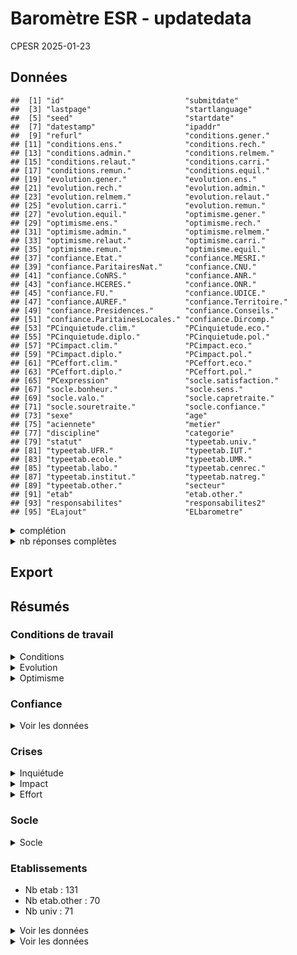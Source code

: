 Baromètre ESR - updatedata
================
CPESR
2025-01-23

## Données

    ##  [1] "id"                           "submitdate"                  
    ##  [3] "lastpage"                     "startlanguage"               
    ##  [5] "seed"                         "startdate"                   
    ##  [7] "datestamp"                    "ipaddr"                      
    ##  [9] "refurl"                       "conditions.gener."           
    ## [11] "conditions.ens."              "conditions.rech."            
    ## [13] "conditions.admin."            "conditions.relmem."          
    ## [15] "conditions.relaut."           "conditions.carri."           
    ## [17] "conditions.remun."            "conditions.equil."           
    ## [19] "evolution.gener."             "evolution.ens."              
    ## [21] "evolution.rech."              "evolution.admin."            
    ## [23] "evolution.relmem."            "evolution.relaut."           
    ## [25] "evolution.carri."             "evolution.remun."            
    ## [27] "evolution.equil."             "optimisme.gener."            
    ## [29] "optimisme.ens."               "optimisme.rech."             
    ## [31] "optimisme.admin."             "optimisme.relmem."           
    ## [33] "optimisme.relaut."            "optimisme.carri."            
    ## [35] "optimisme.remun."             "optimisme.equil."            
    ## [37] "confiance.Etat."              "confiance.MESRI."            
    ## [39] "confiance.ParitairesNat."     "confiance.CNU."              
    ## [41] "confiance.CoNRS."             "confiance.ANR."              
    ## [43] "confiance.HCERES."            "confiance.ONR."              
    ## [45] "confiance.FU."                "confiance.UDICE."            
    ## [47] "confiance.AUREF."             "confiance.Territoire."       
    ## [49] "confiance.Presidences."       "confiance.Conseils."         
    ## [51] "confiance.ParitainesLocales." "confiance.Dircomp."          
    ## [53] "PCinquietude.clim."           "PCinquietude.eco."           
    ## [55] "PCinquietude.diplo."          "PCinquietude.pol."           
    ## [57] "PCimpact.clim."               "PCimpact.eco."               
    ## [59] "PCimpact.diplo."              "PCimpact.pol."               
    ## [61] "PCeffort.clim."               "PCeffort.eco."               
    ## [63] "PCeffort.diplo."              "PCeffort.pol."               
    ## [65] "PCexpression"                 "socle.satisfaction."         
    ## [67] "socle.bonheur."               "socle.sens."                 
    ## [69] "socle.valo."                  "socle.capretraite."          
    ## [71] "socle.souretraite."           "socle.confiance."            
    ## [73] "sexe"                         "age"                         
    ## [75] "aciennete"                    "metier"                      
    ## [77] "discipline"                   "categorie"                   
    ## [79] "statut"                       "typeetab.univ."              
    ## [81] "typeetab.UFR."                "typeetab.IUT."               
    ## [83] "typeetab.ecole."              "typeetab.UMR."               
    ## [85] "typeetab.labo."               "typeetab.cenrec."            
    ## [87] "typeetab.institut."           "typeetab.natreg."            
    ## [89] "typeetab.other."              "secteur"                     
    ## [91] "etab"                         "etab.other."                 
    ## [93] "responsabilites"              "responsabilites2"            
    ## [95] "ELajout"                      "ELbarometre"

<details>
<summary>
complétion
</summary>

| colonne                      | Renseigné_FALSE | Renseigné_TRUE |
|:-----------------------------|----------------:|---------------:|
| datestamp                    |              NA |           2854 |
| ipaddr                       |              NA |           2854 |
| seed                         |              NA |           2854 |
| startdate                    |              NA |           2854 |
| startlanguage                |              NA |           2854 |
| typeetab.IUT.                |              NA |           2854 |
| typeetab.UFR.                |              NA |           2854 |
| typeetab.UMR.                |              NA |           2854 |
| typeetab.cenrec.             |              NA |           2854 |
| typeetab.ecole.              |              NA |           2854 |
| typeetab.institut.           |              NA |           2854 |
| typeetab.labo.               |              NA |           2854 |
| typeetab.natreg.             |              NA |           2854 |
| typeetab.univ.               |              NA |           2854 |
| lastpage                     |             549 |           2305 |
| conditions.gener.            |             619 |           2235 |
| conditions.equil.            |             629 |           2225 |
| conditions.remun.            |             635 |           2219 |
| conditions.relmem.           |             644 |           2210 |
| conditions.carri.            |             672 |           2182 |
| conditions.admin.            |             685 |           2169 |
| conditions.relaut.           |             708 |           2146 |
| evolution.gener.             |             801 |           2053 |
| evolution.equil.             |             810 |           2044 |
| evolution.remun.             |             816 |           2038 |
| evolution.relmem.            |             830 |           2024 |
| evolution.carri.             |             832 |           2022 |
| conditions.rech.             |             834 |           2020 |
| evolution.admin.             |             839 |           2015 |
| optimisme.gener.             |             861 |           1993 |
| evolution.relaut.            |             865 |           1989 |
| optimisme.equil.             |             877 |           1977 |
| optimisme.remun.             |             879 |           1975 |
| optimisme.admin.             |             886 |           1968 |
| optimisme.carri.             |             891 |           1963 |
| optimisme.relmem.            |             894 |           1960 |
| optimisme.relaut.            |             912 |           1942 |
| confiance.Etat.              |             920 |           1934 |
| confiance.MESRI.             |             926 |           1928 |
| confiance.Dircomp.           |             927 |           1927 |
| PCinquietude.eco.            |             938 |           1916 |
| PCinquietude.clim.           |             939 |           1915 |
| PCinquietude.pol.            |             940 |           1914 |
| PCinquietude.diplo.          |             948 |           1906 |
| PCimpact.clim.               |             951 |           1903 |
| confiance.Presidences.       |             951 |           1903 |
| PCimpact.pol.                |             953 |           1901 |
| PCimpact.eco.                |             954 |           1900 |
| evolution.rech.              |             958 |           1896 |
| socle.valo.                  |             961 |           1893 |
| socle.satisfaction.          |             965 |           1889 |
| socle.sens.                  |             965 |           1889 |
| PCimpact.diplo.              |             969 |           1885 |
| submitdate                   |             982 |           1872 |
| socle.capretraite.           |             984 |           1870 |
| metier                       |             985 |           1869 |
| socle.bonheur.               |             987 |           1867 |
| age                          |             991 |           1863 |
| socle.souretraite.           |             991 |           1863 |
| statut                       |             991 |           1863 |
| aciennete                    |             994 |           1860 |
| optimisme.rech.              |             994 |           1860 |
| secteur                      |             995 |           1859 |
| categorie                    |             997 |           1857 |
| discipline                   |             999 |           1855 |
| confiance.Conseils.          |            1000 |           1854 |
| socle.confiance.             |            1003 |           1851 |
| PCeffort.clim.               |            1004 |           1850 |
| confiance.HCERES.            |            1004 |           1850 |
| sexe                         |            1017 |           1837 |
| confiance.ANR.               |            1023 |           1831 |
| confiance.Territoire.        |            1023 |           1831 |
| responsabilites              |            1039 |           1815 |
| confiance.ParitainesLocales. |            1051 |           1803 |
| etab                         |            1054 |           1800 |
| confiance.ONR.               |            1055 |           1799 |
| confiance.ParitairesNat.     |            1056 |           1798 |
| confiance.CNU.               |            1092 |           1762 |
| confiance.CoNRS.             |            1108 |           1746 |
| confiance.FU.                |            1120 |           1734 |
| conditions.ens.              |            1127 |           1727 |
| confiance.UDICE.             |            1133 |           1721 |
| PCeffort.eco.                |            1149 |           1705 |
| optimisme.ens.               |            1149 |           1705 |
| confiance.AUREF.             |            1171 |           1683 |
| evolution.ens.               |            1182 |           1672 |
| PCeffort.pol.                |            1245 |           1609 |
| PCeffort.diplo.              |            1333 |           1521 |
| responsabilites2             |            2008 |            846 |
| ELajout                      |            2541 |            313 |
| ELbarometre                  |            2643 |            211 |
| PCexpression                 |            2690 |            164 |
| typeetab.other.              |            2765 |             89 |
| etab.other.                  |            2771 |             83 |
| refurl                       |            2801 |             53 |

</details>
<details>
<summary>
nb réponses complètes
</summary>

| submitdate_na | lastpage |   nb | nbsum |
|:--------------|---------:|-----:|------:|
| TRUE          |        0 |   49 |    49 |
| TRUE          |        1 |  166 |   215 |
| TRUE          |        2 |   71 |   286 |
| TRUE          |        3 |   52 |   338 |
| TRUE          |        4 |   29 |   367 |
| TRUE          |        5 |   24 |   391 |
| TRUE          |        6 |   33 |   424 |
| TRUE          |        7 |    9 |   433 |
| FALSE         |        8 | 1872 |  2305 |
| TRUE          |       NA |  549 |  2854 |

</details>

## Export

## Résumés

### Conditions de travail

<details>
<summary>
Conditions
</summary>

    ## Joining with `by = join_by(Question)`

| Question | nb.réponses | 0 - Pas du tout satisfaisantes | 1 | 2 | 3 | 4 | 5 | 6 | 7 | 8 | 9 | 10 - Tout à fait satisfaisantes | Score |
|:---|---:|:---|:---|:---|:---|:---|:---|:---|:---|:---|:---|:---|---:|
| conditions.admin. | 2166 | 11% | 9% | 15% | 18% | 14% | 13% | 8% | 7% | 3% | 1% | 1% | -1.4662973 |
| conditions.carri. | 2180 | 15% | 7% | 12% | 12% | 10% | 14% | 11% | 9% | 7% | 2% | 2% | -1.0486239 |
| conditions.ens. | 1726 | 4% | 3% | 7% | 14% | 12% | 18% | 14% | 15% | 9% | 3% | 1% | -0.0110081 |
| conditions.equil. | 2223 | 9% | 5% | 11% | 13% | 11% | 13% | 10% | 12% | 9% | 4% | 3% | -0.4340981 |
| conditions.gener. | 2235 | 4% | 2% | 6% | 12% | 12% | 15% | 15% | 17% | 12% | 4% | 2% | 0.3114094 |
| conditions.rech. | 2018 | 5% | 4% | 9% | 14% | 12% | 14% | 14% | 14% | 10% | 4% | 1% | -0.1377602 |
| conditions.relaut. | 2144 | 2% | 2% | 4% | 8% | 8% | 16% | 14% | 21% | 17% | 6% | 3% | 0.9090485 |
| conditions.relmem. | 2208 | 2% | 2% | 4% | 6% | 7% | 13% | 11% | 20% | 20% | 9% | 6% | 1.3328804 |
| conditions.remun. | 2216 | 12% | 7% | 10% | 14% | 12% | 13% | 10% | 10% | 7% | 3% | 2% | -0.8506318 |

</details>
<details>
<summary>
Evolution
</summary>

    ## Joining with `by = join_by(Question)`

| Question | nb.réponses | 0 - Rapide dégradation | 1 | 2 | 3 | 4 | 5 - Stable | 6 | 7 | 8 | 9 | 10 - Rapide amélioration | Score |
|:---|---:|:---|:---|:---|:---|:---|:---|:---|:---|:---|:---|:---|---:|
| evolution.admin. | 2014 | 16% | 12% | 17% | 20% | 14% | 16% | 3% | 1% | 0% | 0% | 0% | -2.2432969 |
| evolution.carri. | 2021 | 11% | 8% | 11% | 14% | 16% | 32% | 4% | 2% | 1% | 0% | 0% | -1.4903513 |
| evolution.ens. | 1670 | 8% | 6% | 12% | 19% | 19% | 31% | 3% | 2% | 1% | 0% | 0% | -1.4628743 |
| evolution.equil. | 2043 | 8% | 5% | 9% | 12% | 14% | 39% | 5% | 3% | 2% | 1% | 1% | -1.0093000 |
| evolution.gener. | 2051 | 11% | 5% | 13% | 20% | 20% | 25% | 3% | 2% | 2% | 1% | 0% | -1.5343735 |
| evolution.rech. | 1894 | 9% | 6% | 14% | 20% | 21% | 23% | 4% | 2% | 1% | 1% | 0% | -1.5290391 |
| evolution.relaut. | 1988 | 4% | 3% | 4% | 7% | 13% | 56% | 5% | 4% | 2% | 1% | 1% | -0.4537223 |
| evolution.relmem. | 2023 | 4% | 3% | 4% | 7% | 12% | 56% | 5% | 4% | 3% | 1% | 1% | -0.3919921 |
| evolution.remun. | 2037 | 10% | 7% | 11% | 14% | 15% | 28% | 8% | 4% | 1% | 1% | 1% | -1.2906235 |

</details>
<details>
<summary>
Optimisme
</summary>

    ## Joining with `by = join_by(Question)`

| Question | nb.réponses | 0 - Sans espoir | 1 | 2 | 3 | 4 | 5 - Neutre | 6 | 7 | 8 | 9 | 10 - Serein | Score |
|:---|---:|:---|:---|:---|:---|:---|:---|:---|:---|:---|:---|:---|---:|
| optimisme.admin. | 1968 | 26% | 15% | 19% | 16% | 10% | 10% | 2% | 1% | 0% | 0% | 0% | -2.8053862 |
| optimisme.carri. | 1963 | 24% | 11% | 15% | 15% | 11% | 18% | 3% | 2% | 1% | 0% | 1% | -2.3346918 |
| optimisme.ens. | 1705 | 21% | 11% | 18% | 18% | 11% | 14% | 3% | 2% | 1% | 0% | 1% | -2.3806452 |
| optimisme.equil. | 1977 | 13% | 6% | 11% | 11% | 10% | 34% | 5% | 4% | 2% | 1% | 2% | -1.2169954 |
| optimisme.gener. | 1993 | 20% | 10% | 16% | 19% | 14% | 14% | 3% | 2% | 1% | 0% | 1% | -2.2493728 |
| optimisme.rech. | 1860 | 21% | 12% | 18% | 19% | 11% | 12% | 3% | 2% | 1% | 0% | 1% | -2.4215054 |
| optimisme.relaut. | 1942 | 9% | 4% | 6% | 8% | 9% | 46% | 6% | 5% | 3% | 1% | 3% | -0.6271885 |
| optimisme.relmem. | 1960 | 8% | 4% | 6% | 8% | 8% | 45% | 6% | 6% | 3% | 2% | 3% | -0.5117347 |
| optimisme.remun. | 1975 | 24% | 12% | 16% | 14% | 11% | 16% | 3% | 2% | 1% | 0% | 1% | -2.3807595 |

</details>

### Confiance

<details>
<summary>
Voir les données
</summary>

    ## Joining with `by = join_by(Question)`

| Question | nb.réponses | Ne connais pas | 0 - Pas du tout | 1 | 2 | 3 | 4 | 5 | 6 | 7 | 8 | 9 | 10 - Totalement | Score |
|:---|---:|:---|:---|:---|:---|:---|:---|:---|:---|:---|:---|:---|:---|---:|
| confiance.ANR. | 1831 | 6% | 31% | 11% | 12% | 12% | 9% | 11% | 3% | 3% | 2% | 1% | 0% | -2.6521991 |
| confiance.AUREF. | 1683 | 66% | 16% | 4% | 3% | 3% | 2% | 5% | 1% | 1% | 0% | 0% | 0% | -3.1992945 |
| confiance.CNU. | 1762 | 12% | 15% | 5% | 8% | 8% | 7% | 15% | 9% | 8% | 7% | 3% | 4% | -0.7509653 |
| confiance.CoNRS. | 1746 | 26% | 14% | 5% | 7% | 7% | 5% | 13% | 6% | 7% | 6% | 1% | 2% | -1.0473602 |
| confiance.Conseils. | 1854 | 9% | 14% | 8% | 10% | 12% | 9% | 15% | 10% | 7% | 4% | 2% | 2% | -1.2158019 |
| confiance.Dircomp. | 1927 | 1% | 8% | 3% | 5% | 6% | 5% | 11% | 9% | 12% | 16% | 10% | 14% | 1.0828961 |
| confiance.Etat. | 1934 | 2% | 46% | 12% | 16% | 11% | 5% | 5% | 2% | 1% | 1% | 0% | 0% | -3.5248677 |
| confiance.FU. | 1734 | 38% | 24% | 7% | 7% | 5% | 5% | 8% | 2% | 2% | 1% | 0% | 0% | -2.7660764 |
| confiance.HCERES. | 1850 | 5% | 33% | 11% | 11% | 11% | 7% | 11% | 5% | 3% | 2% | 1% | 0% | -2.6442033 |
| confiance.MESRI. | 1928 | 2% | 44% | 12% | 16% | 11% | 6% | 5% | 2% | 1% | 1% | 0% | 0% | -3.4220573 |
| confiance.ONR. | 1799 | 10% | 18% | 6% | 11% | 9% | 9% | 16% | 8% | 7% | 4% | 2% | 1% | -1.4385856 |
| confiance.ParitairesLocales. | 1803 | 17% | 10% | 5% | 6% | 7% | 7% | 16% | 9% | 10% | 7% | 3% | 3% | -0.3844104 |
| confiance.ParitairesNat. | 1798 | 30% | 17% | 5% | 8% | 9% | 6% | 12% | 5% | 4% | 2% | 1% | 1% | -1.8156646 |
| confiance.Presidences. | 1903 | 3% | 20% | 9% | 12% | 10% | 9% | 13% | 8% | 7% | 4% | 3% | 2% | -1.4964922 |
| confiance.Territoire. | 1831 | 7% | 21% | 9% | 12% | 13% | 9% | 14% | 8% | 4% | 2% | 1% | 1% | -1.9546525 |
| confiance.UDICE. | 1721 | 47% | 27% | 6% | 5% | 4% | 3% | 7% | 1% | 1% | 0% | 0% | 0% | -3.3394995 |

</details>

### Crises

<details>
<summary>
Inquiétude
</summary>

    ## Joining with `by = join_by(Question)`

| Question | nb.réponses | 0 - Pas du tout | 1 | 2 | 3 | 4 | 5 | 6 | 7 | 8 | 9 | 10 - Tout à fait | Score |
|:---|---:|:---|:---|:---|:---|:---|:---|:---|:---|:---|:---|:---|---:|
| PCinquietude.clim. | 1915 | 2% | 1% | 1% | 2% | 1% | 5% | 3% | 10% | 14% | 9% | 54% | 3.501305 |
| PCinquietude.diplo. | 1906 | 2% | 1% | 3% | 3% | 4% | 12% | 11% | 15% | 17% | 8% | 23% | 2.051417 |
| PCinquietude.eco. | 1916 | 2% | 1% | 1% | 3% | 3% | 8% | 10% | 17% | 21% | 8% | 25% | 2.416493 |
| PCinquietude.pol. | 1914 | 1% | 1% | 1% | 2% | 2% | 6% | 8% | 13% | 18% | 11% | 36% | 2.922675 |

</details>
<details>
<summary>
Impact
</summary>

    ## Joining with `by = join_by(Question)`

| Question | nb.réponses | 0 - Pas du tout | 1 | 2 | 3 | 4 | 5 | 6 | 7 | 8 | 9 | 10 - Tout à fait | Score |
|:---|---:|:---|:---|:---|:---|:---|:---|:---|:---|:---|:---|:---|---:|
| PCimpact.clim. | 1903 | 6% | 3% | 5% | 6% | 4% | 13% | 11% | 15% | 14% | 4% | 20% | 1.2858644 |
| PCimpact.diplo. | 1885 | 14% | 4% | 8% | 8% | 7% | 18% | 9% | 10% | 8% | 4% | 11% | -0.1405836 |
| PCimpact.eco. | 1900 | 2% | 1% | 1% | 3% | 2% | 6% | 8% | 15% | 20% | 10% | 32% | 2.7173684 |
| PCimpact.pol. | 1901 | 4% | 2% | 3% | 3% | 3% | 9% | 8% | 13% | 15% | 11% | 30% | 2.2709100 |

</details>
<details>
<summary>
Effort
</summary>

    ## Joining with `by = join_by(Question)`

| Question | nb.réponses | 0 - Pas du tout | 1 | 2 | 3 | 4 | 5 | 6 | 7 | 8 | 9 | 10 - Tout à fait | Score |
|:---|---:|:---|:---|:---|:---|:---|:---|:---|:---|:---|:---|:---|---:|
| PCeffort.clim. | 1850 | 18% | 7% | 11% | 13% | 9% | 15% | 9% | 10% | 5% | 1% | 2% | -1.277297 |
| PCeffort.diplo. | 1521 | 27% | 6% | 9% | 9% | 7% | 27% | 4% | 5% | 3% | 1% | 1% | -1.837607 |
| PCeffort.eco. | 1705 | 23% | 7% | 11% | 12% | 10% | 22% | 6% | 5% | 3% | 0% | 2% | -1.770674 |
| PCeffort.pol. | 1609 | 32% | 9% | 11% | 10% | 8% | 21% | 3% | 3% | 2% | 0% | 1% | -2.321939 |

</details>

### Socle

<details>
<summary>
Socle
</summary>

    ## Joining with `by = join_by(Question)`

| Question | nb.réponses | 0 - Pas du tout | 1 | 2 | 3 | 4 | 5 - Neutre | 6 | 7 | 8 | 9 | 10 - Totalement | Score |
|:---|---:|:---|:---|:---|:---|:---|:---|:---|:---|:---|:---|:---|---:|
| socle.bonheur. | 1867 | 1% | 1% | 2% | 3% | 3% | 15% | 11% | 21% | 25% | 12% | 7% | 1.8998393 |
| socle.capretraite. | 1870 | 11% | 4% | 7% | 7% | 8% | 14% | 7% | 9% | 13% | 6% | 14% | 0.4438503 |
| socle.confiance. | 1851 | 3% | 2% | 4% | 4% | 4% | 28% | 10% | 19% | 20% | 6% | 2% | 0.9378714 |
| socle.satisfaction. | 1889 | 2% | 1% | 4% | 7% | 9% | 12% | 14% | 25% | 19% | 6% | 2% | 1.0577025 |
| socle.sens. | 1889 | 3% | 1% | 3% | 5% | 5% | 8% | 11% | 17% | 23% | 11% | 13% | 1.8173637 |
| socle.souretraite. | 1863 | 10% | 3% | 6% | 7% | 5% | 15% | 6% | 9% | 13% | 8% | 17% | 0.8480945 |
| socle.valo. | 1893 | 14% | 6% | 12% | 13% | 13% | 11% | 11% | 10% | 6% | 2% | 1% | -1.0987850 |

</details>

### Etablissements

- Nb etab : 131
- Nb etab.other : 70
- Nb univ : 71

<details>
<summary>
Voir les données
</summary>

| etab | nb_reponses |
|:---|---:|
| NA | 440 |
| CNRS | 199 |
| Autre | 103 |
| Aix-Marseille Université | 70 |
| Université Grenoble Alpes | 59 |
| Université de Lorraine | 52 |
| Université Paris-Cité | 51 |
| Muséum national d’histoire naturelle | 50 |
| Université de Strasbourg | 49 |
| Université de Lille | 48 |
| Université Paris-Saclay | 48 |
| Sorbonne Université | 46 |
| Université Paris 1 - Panthéon Sorbonne | 42 |
| Université du Littoral Côte d’Opale | 41 |
| Inserm | 37 |
| Université Claude Bernard - Lyon 1 | 35 |
| Université de Rennes 1 | 32 |
| Nantes Université | 31 |
| Université Toulouse III - Paul Sabatier | 30 |
| IRD | 29 |
| Université de Montpellier | 28 |
| Université Toulouse - Jean Jaurès | 27 |
| Inrae | 25 |
| Université de Poitiers | 22 |
| Université de Franche-Comté | 22 |
| Université de Bordeaux | 21 |
| Université Paris sciences et lettres | 21 |
| Université de Caen Normandie | 21 |
| École des hautes études en sciences sociales | 20 |
| Université Gustave Eiffel | 19 |
| CEA | 19 |
| Université Paris Nanterre | 18 |
| Université Paris 8 - Vincennes - Saint-Denis | 18 |
| Université Sorbonne Paris Nord | 16 |
| Université de Rouen Normandie | 15 |
| MNHN | 14 |
| Université de Bourgogne | 14 |
| Université de Picardie Jules-Verne | 14 |
| Université Sorbonne Nouvelle - Paris 3 | 13 |
| Université Bordeaux Montaigne | 12 |
| Inria | 12 |
| Université de Tours | 12 |
| Sciences Po | 12 |
| Université Jean Monnet | 12 |
| CY Cergy Paris Université | 11 |
| Université de Bretagne Occidentale | 11 |
| Université Clermont Auvergne | 11 |
| Le Mans Université | 10 |
| Université de Limoges | 10 |
| Université de Versailles Saint-Quentin-en-Yvelines | 10 |
| Université Rennes 2 | 10 |
| Institut polytechnique de Paris | 9 |
| Université d’Angers | 9 |
| Ifremer | 9 |
| Université Le Havre Normandie | 9 |
| Université Lumière - Lyon 2 | 8 |
| Université de Reims Champagne-Ardenne | 8 |
| Conservatoire national des arts et métiers | 7 |
| Avignon Université | 7 |
| Institut national des langues et civilisations orientales | 7 |
| Université de technologie de Compiègne | 7 |
| École normale supérieure de Lyon | 7 |
| La Rochelle Université | 7 |
| Institut Mines-Télécom, au périmètre des écoles IMT Atlantique, Lille Douai, Albi, Alès, Mines Saint-Étienne et Institut Mines-Télécom Business school | 7 |
| Université Côte d’Azur | 7 |
| Cirad | 7 |
| Université Paris-Est Créteil | 5 |
| Toulouse INP | 5 |
| Institut national d’enseignement supérieur pour l’agriculture, l’alimentation et l’environnement | 5 |
| Université Jean Moulin - Lyon 3 | 5 |
| Université Savoie Mont Blanc | 5 |
| Université de Perpignan Via Domitia | 5 |
| Institut national universitaire Jean-François Champollion | 4 |
| Université Toulouse Capitole | 4 |
| Université Panthéon-Assas | 4 |
| Université de Pau et des Pays de l’Adour | 4 |
| Sciences Po Bordeaux | 4 |
| Université d’Orléans | 4 |
| Institut national des sciences appliquées de Toulouse | 4 |
| Université Paul-Valéry - Montpellier 3 | 3 |
| École nationale de l’aviation civile | 3 |
| Ined | 3 |
| Sciences Po Lyon | 3 |
| Collège de France | 3 |
| Université de Haute-Alsace | 2 |
| Université de Toulon | 2 |
| Centrale Marseille | 2 |
| Université d’Artois | 2 |
| Institut catholique de Paris | 2 |
| Université Bretagne Sud | 2 |
| Institut national des sciences appliquées de Lyon | 2 |
| Université Polytechnique Hauts-de-France | 2 |
| Université de technologie de Troyes | 2 |
| École normale supérieure de Rennes | 2 |
| Institut national des sciences appliquées de Rouen Normandie | 2 |
| Institut national des sciences appliquées Centre Val de Loire | 2 |
| Université de Nîmes | 2 |
| Université de technologie de Belfort-Montbéliard | 1 |
| Université de Guyane | 1 |
| Centrale Lyon | 1 |
| IRSN | 1 |
| Bordeaux INP | 1 |
| Agrosup Dijon | 1 |
| École supérieure d’ingénieurs des travaux de la construction de Caen | 1 |
| Université d’Évry-Val-d’Essonne | 1 |
| École française d’Extrême-Orient | 1 |
| Arts et Métiers Sciences et Technologies | 1 |
| Institut national supérieur de formation et de recherche pour l’éducation des jeunes handicapés et les enseignements adaptés | 1 |
| Sciences Po Rennes | 1 |
| École nationale des travaux publics de l’État | 1 |
| École nationale supérieure d’architecture de Normandie | 1 |
| ANR | 1 |
| Centre de formation des journalistes | 1 |
| École nationale d’ingénieurs de Brest | 1 |
| Université de la Nouvelle-Calédonie | 1 |
| Université de La Réunion | 1 |
| École nationale supérieure d’architecture de Toulouse | 1 |
| Université des Antilles | 1 |
| École française d’Athènes | 1 |
| École nationale supérieure d’ingénieurs de Caen | 1 |
| Centrale Lille Institut | 1 |
| École nationale supérieure Louis Lumière | 1 |
| École nationale supérieure de mécanique et d’aérotechnique de Poitiers | 1 |
| Institut national des sciences appliquées de Rennes | 1 |
| ESIEE Paris | 1 |
| Institut supérieur de l’aéronautique et de l’espace | 1 |
| École des hautes études en santé publique | 1 |
| Université de Corse Pasquale Paoli | 1 |
| Sciences Po Aix | 1 |
| Institut catholique de Lille | 1 |
| Y SCHOOLS | 1 |

</details>
<details>
<summary>
Voir les données
</summary>

| etab.other. | nb_reponses |
|:---|---:|
| NA | 2157 |
| cea | 3 |
| ne souhaite pas répondre | 3 |
| ifremer | 3 |
| espci | 3 |
| observatoire de paris | 2 |
| ens paris | 2 |
| université paris cité | 2 |
| institut de physique du globe de paris | 2 |
| institut pasteur | 2 |
| université paris-cité | 2 |
| université de strasbourg | 1 |
| université gustave eiffel | 1 |
| institut agro | 1 |
| toulouse inp | 1 |
| institut agro (masa) | 1 |
| \- | 1 |
| université de tours | 1 |
| réseau national des maisons des sciences de l’homme | 1 |
| lyon | 1 |
| institut superieur des beaux arts de besançon | 1 |
| onera | 1 |
| grenoble inp - uga | 1 |
| cirad (cetre international de la recherche en agronomie pour le développement | 1 |
| chuga | 1 |
| inspe de lorraine | 1 |
| inspe de paris | 1 |
| université d’angers (je ne comprends pas pourquoi elle ne figure pas dans cette liste) | 1 |
| université du havre | 1 |
| bordeaux | 1 |
| ehess | 1 |
| inrap (cotutelle en théorie) | 1 |
| sciences po saint-germain-en-laye | 1 |
| ulb | 1 |
| université libre de bruxelles | 1 |
| mines paris | 1 |
| ecole nationale supérieure d’architecture de nantes | 1 |
| grenoble inp | 1 |
| n.c | 1 |
| école normale supérieure de paris | 1 |
| iogs | 1 |
| mesr | 1 |
| ipgp | 1 |
| anrs mie | 1 |
| université paris dauphine | 1 |
| imt atlantique | 1 |
| institut national des sciences appliquées hauts-de-france | 1 |
| ifcs esquirol (hcl) | 1 |
| ensma | 1 |
| institut du cerveau | 1 |
| ensiie | 1 |
| agroparistech | 1 |
| université de tours | 1 |
| ecole supérieure de physique et de chimie industrielles de la ville de paris | 1 |
| ecole nationale supérieure d’architecture de lyon | 1 |
| cnrs | 1 |
| école nationale supérieure d’architecture de lyon | 1 |
| université sorbonne paris nord | 1 |
| inp grenoble | 1 |
| institut de recherche pour le développement | 1 |
| sans réponse | 1 |
| institut de physique et chimie des matériaux de strasbourg | 1 |
| ephe | 1 |
| ensta paris | 1 |
| inrae | 1 |
| centre national de la recherche scientifique | 1 |
| météo-france | 1 |
| iut paris rives de seine | 1 |
| ens ulm - psl | 1 |
| sciences po grenoble | 1 |

</details>

